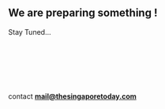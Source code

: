 ## We are preparing something !

Stay Tuned...


<br/><br/><br/><br/><br/>

contact **[mail@thesingaporetoday.com](mailto:mail@thesingaporetoday.com)**
